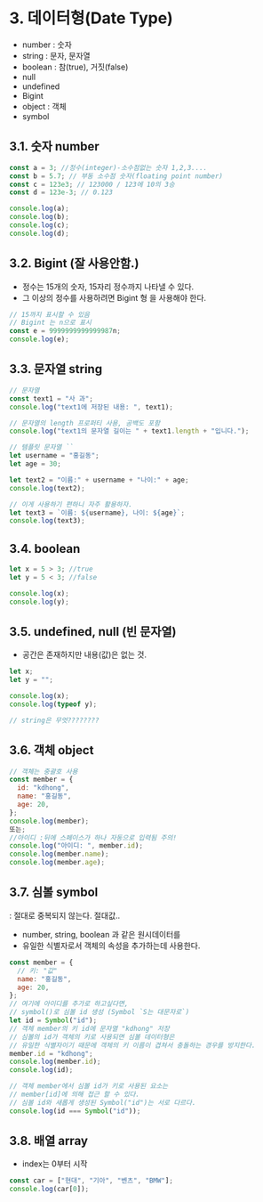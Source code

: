# 3. 데이터형(Date Type)

- number : 숫자
- string : 문자, 문자열
- boolean : 참(true), 거짓(false)
- null
- undefined
- Bigint
- object : 객체
- symbol

## 3.1. 숫자 number

```js
const a = 3; //정수(integer)-소수점없는 숫자 1,2,3....
const b = 5.7; // 부동 소수점 숫자(floating point number)
const c = 123e3; // 123000 / 123에 10의 3승
const d = 123e-3; // 0.123

console.log(a);
console.log(b);
console.log(c);
console.log(d);
```

## 3.2. Bigint (잘 사용안함.)

- 정수는 15개의 숫자, 15자리 정수까지 나타낼 수 있다.
- 그 이상의 정수를 사용하려면 Bigint 형 을 사용해야 한다.

```js
// 15까지 표시할 수 있음
// Bigint 는 n으로 표시
const e = 9999999999999987n;
console.log(e);
```

## 3.3. 문자열 string

```js
// 문자열
const text1 = "사 과";
console.log("text1에 저장된 내용: ", text1);

// 문자열의 length 프로퍼티 사용, 공백도 포함
console.log("text1의 문자열 길이는 " + text1.length + "입니다.");

// 템플릿 문자열 ``
let username = "홍길동";
let age = 30;

let text2 = "이름:" + username + "나이:" + age;
console.log(text2);

// 이게 사용하기 편하니 자주 활용하자.
let text3 = `이름: ${username}, 나이: ${age}`;
console.log(text3);
```

## 3.4. boolean

```js
let x = 5 > 3; //true
let y = 5 < 3; //false

console.log(x);
console.log(y);
```

## 3.5. undefined, null (빈 문자열)

- 공간은 존재하지만 내용(값)은 없는 것.

```js
let x;
let y = "";

console.log(x);
console.log(typeof y);

// string은 무엇????????
```

## 3.6. 객체 object

```js
// 객체는 중괄호 사용
const member = {
  id: "kdhong",
  name: "홍길동",
  age: 20,
};
console.log(member);
또는;
//아이디 :뒤에 스페이스가 하나 자동으로 입력됨 주의!
console.log("아이디: ", member.id);
console.log(member.name);
console.log(member.age);
```

## 3.7. 심볼 symbol

: 절대로 중복되지 않는다. 절대값..

- number, string, boolean 과 같은 원시데이터를
- 유일한 식별자로서 객체의 속성을 추가하는데 사용한다.

```js
const member = {
  // 키: "값"
  name: "홍길동",
  age: 20,
};
// 여기에 아이디를 추가로 하고싶다면,
// symbol()로 심볼 id 생성 (Symbol `S는 대문자로`)
let id = Symbol("id");
// 객체 member의 키 id에 문자열 "kdhong" 저장
// 심볼의 id가 객체의 키로 사용되면 심볼 데이터형은
// 유일한 식별자이기 때문에 객체의 키 이름이 겹쳐서 충돌하는 경우를 방지한다.
member.id = "kdhong";
console.log(member.id);
console.log(id);

// 객체 member에서 심볼 id가 키로 사용된 요소는
// member[id]에 의해 접근 할 수 있다.
// 심볼 id와 새롭게 생성된 Symbol("id")는 서로 다르다.
console.log(id === Symbol("id"));
```

## 3.8. 배열 array

- index는 0부터 시작

```js
const car = ["현대", "기아", "벤츠", "BMW"];
console.log(car[0]);
```
